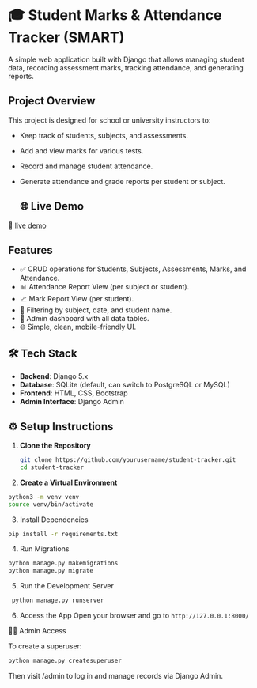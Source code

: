 # 🎓 Student Marks & Attendance Tracker (SMART)

A simple web application built with Django that allows managing student data, recording assessment marks, tracking attendance, and generating reports.

##  Project Overview

This project is designed for school or university instructors to:
- Keep track of students, subjects, and assessments.
- Add and view marks for various tests.
- Record and manage student attendance.
- Generate attendance and grade reports per student or subject.

  ## 🌐 Live Demo
🔗 [live demo](https://smart-ybec.onrender.com)


##  Features

- ✅ CRUD operations for Students, Subjects, Assessments, Marks, and Attendance.
- 📊 Attendance Report View (per subject or student).
- 📈 Mark Report View (per student).
- 🔎 Filtering by subject, date, and student name.
- 📁 Admin dashboard with all data tables.
- 🌐 Simple, clean, mobile-friendly UI.

## 🛠️ Tech Stack

- **Backend**: Django 5.x
- **Database**: SQLite (default, can switch to PostgreSQL or MySQL)
- **Frontend**: HTML, CSS, Bootstrap
- **Admin Interface**: Django Admin


## ⚙️ Setup Instructions

1. **Clone the Repository**
   ```bash
   git clone https://github.com/yourusername/student-tracker.git
   cd student-tracker
   ```

2. **Create a Virtual Environment**

```bash
python3 -m venv venv
source venv/bin/activate
```

3. Install Dependencies

```bash
pip install -r requirements.txt
```

4. Run Migrations
```bash
python manage.py makemigrations
python manage.py migrate
```

5. Run the Development Server

```bash
 python manage.py runserver
```

6. Access the App
    Open your browser and go to `http://127.0.0.1:8000/`

👨‍🏫 Admin Access

To create a superuser:

```bash
python manage.py createsuperuser
```

Then visit /admin to log in and manage records via Django Admin.

